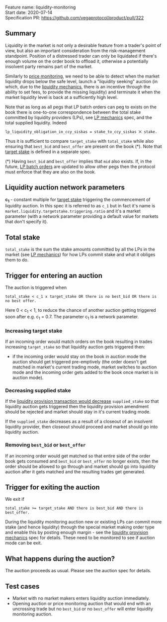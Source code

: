 Feature name: liquidity-monitoring\
Start date: 2020-07-14\
Specification PR: https://github.com/vegaprotocol/product/pull/322

## Summary

Liquidity in the market is not only a desirable feature from a trader's point of view, but also an important consideration from the risk-management standpoint. Position of a distressed trader can only be liquidated if there's enough volume on the order book to offload it, otherwise a potentially insolvent party remains part of the market.

Similarly to [price monitoring](./0032-PRIM-price_monitoring.md), we need to be able to detect when the market liquidity drops below the safe level, launch a "liquidity seeking" auction (in which, due to the [liquidity mechanics](./0044-LIQM-lp_mechanics.md), there is an incentive through the ability to set fees, to provide the missing liquidity) and terminate it when the market liquidity level is back at a sufficiently high level.

Note that as long as all pegs that LP batch orders can peg to exists on the book there is one-to-one correspondence between the total stake committed by liquidity providers (LPs), see [LP mechanics](./0044-LIQM-lp_mechanics.md) spec, and the total supplied liquidity. 
Indeed 
```
lp_liquidity_obligation_in_ccy_siskas = stake_to_ccy_siskas ⨉ stake.
```
Thus it is sufficient to compare `target_stake` with `total_stake` while also ensuring that `best_bid` and `best_offer` are present on the book (*).
Note that [target stake](./0041-TSTK-target_stake.md) is defined in a separate spec.

(*) Having `best_bid` and `best_offer` implies that `mid` also exists. If, in the future, [LP batch orders](./0038-OLIQ-liquidity_provision_order_type.md) are updated to allow other pegs then the protocol must enforce that they are also on the book.

## Liquidity auction network parameters

**c<sub>1</sub>** - constant multiple for [target stake](./0041-TSTK-target_stake.md) triggering the commencement of liquidity auction. In this spec it is referred to as `c_1` but in fact it's name is `market.liquidity.targetstake.triggering.ratio` and it's a market parameter (with a network parameter providing a default value for markets that don't specify it). 

## Total stake

`total_stake` is the sum the stake amounts committed by all the LPs in the market (see [LP mechanics](./0044-LIQM-lp_mechanics.md)) for how LPs commit stake and what it obliges them to do. 

## Trigger for entering an auction

The auction is triggered when
```
total_stake < c_1 x target_stake OR there is no best_bid OR there is no best offer.
```
Here 0 < c<sub>1</sub> < 1, to reduce the chance of another auction getting triggered soon after e.g. c<sub>1</sub> = 0.7. The parameter c<sub>1</sub> is a network parameter.

### Increasing target stake

If an incoming order would match orders on the book resulting in trades increasing `target_stake` so that liquidity auction gets triggered then:

- if the incoming order would stay on the book in auction mode the auction should get triggered pre-emptively (the order doesn't get matched in market's current trading mode, market switches to auction mode and the incoming order gets added to the book once market is in auction mode).

### Decreasing supplied stake

If the [liquidity provision transaction would decrease](./0044-LIQM-lp_mechanics.md#liquidity-provider-proposes-to-amend-commitment-amount) `supplied_stake` so that liquidity auction gets triggered then the liquidity provision amendment should be rejected and market should stay in it's current trading mode.

If the `supplied_stake` decreases as a result of a closeout of an insolvent liquidity provider, then closeout should proceed and market should go into liquidity auction.

### Removing `best_bid` or `best_offer`

If an incoming order would get matched so that entire side of the order book gets consumed and `best_bid` or `best_offer` no longer exists, then the order should be allowed to go through and market should go into liquidity auction after it gets matched and the resulting trades get generated.

## Trigger for exiting the auction

We exit if
```
total_stake >= target_stake AND there is best_bid AND there is best_offer.
``` 

During the liquidity monitoring auction new or existing LPs can commit more stake (and hence liquidity) through the special market making order type and enable this by posting enough margin - see the [liquidity provision mechanics](./0044-LIQM-lp_mechanics.md) spec for details. These need to be monitored to see if auction mode can be exit.

## What happens during the auction?

The auction proceeds as usual. Please see the auction spec for details.

## Test cases

* Market with no market makers enters liquidity auction immediately.
* Opening auction or price monitoring auction that would end with an uncrossing trade but no `best_bid` or no `best_offer` will enter liquidity monitoring auction.

